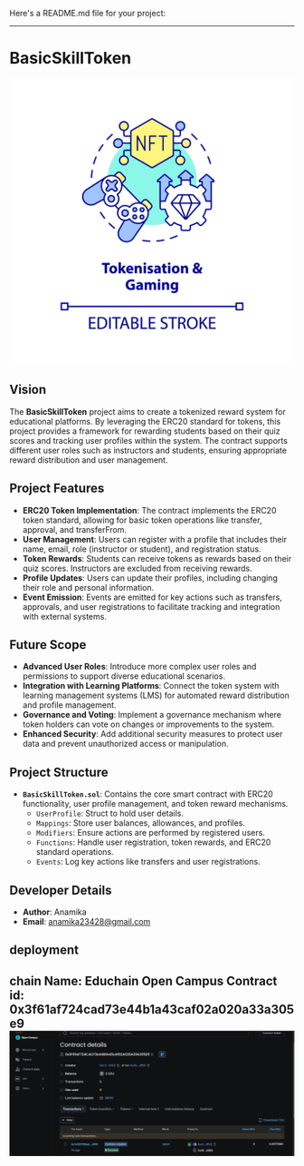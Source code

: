 Here's a README.md file for your project:

---

# BasicSkillToken
![alt text](image-1.png)
## Vision

The **BasicSkillToken** project aims to create a tokenized reward system for educational platforms. By leveraging the ERC20 standard for tokens, this project provides a framework for rewarding students based on their quiz scores and tracking user profiles within the system. The contract supports different user roles such as instructors and students, ensuring appropriate reward distribution and user management.

## Project Features

- **ERC20 Token Implementation**: The contract implements the ERC20 token standard, allowing for basic token operations like transfer, approval, and transferFrom.
- **User Management**: Users can register with a profile that includes their name, email, role (instructor or student), and registration status.
- **Token Rewards**: Students can receive tokens as rewards based on their quiz scores. Instructors are excluded from receiving rewards.
- **Profile Updates**: Users can update their profiles, including changing their role and personal information.
- **Event Emission**: Events are emitted for key actions such as transfers, approvals, and user registrations to facilitate tracking and integration with external systems.

## Future Scope

- **Advanced User Roles**: Introduce more complex user roles and permissions to support diverse educational scenarios.
- **Integration with Learning Platforms**: Connect the token system with learning management systems (LMS) for automated reward distribution and profile management.
- **Governance and Voting**: Implement a governance mechanism where token holders can vote on changes or improvements to the system.
- **Enhanced Security**: Add additional security measures to protect user data and prevent unauthorized access or manipulation.

## Project Structure

- **`BasicSkillToken.sol`**: Contains the core smart contract with ERC20 functionality, user profile management, and token reward mechanisms.
  - `UserProfile`: Struct to hold user details.
  - `Mappings`: Store user balances, allowances, and profiles.
  - `Modifiers`: Ensure actions are performed by registered users.
  - `Functions`: Handle user registration, token rewards, and ERC20 standard operations.
  - `Events`: Log key actions like transfers and user registrations.

## Developer Details

- **Author**: Anamika
- **Email**: anamika23428@gmail.com

## deployment
chain Name: Educhain Open Campus Contract id:
0x3f61af724cad73e44b1a43caf02a020a33a305e9
![alt text](image.png)
---
